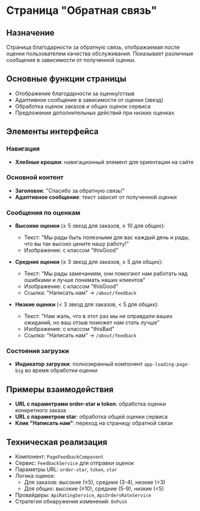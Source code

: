 # Страница "Обратная связь"

## Назначение
Страница благодарности за обратную связь, отображаемая после оценки пользователем качества обслуживания. Показывает различные сообщения в зависимости от полученной оценки.

## Основные функции страницы
- Отображение благодарности за оценку/отзыв
- Адаптивное сообщение в зависимости от оценки (звезд)
- Обработка оценок заказов и общих оценок сервиса
- Предложение дополнительных действий при низких оценках

## Элементы интерфейса

### Навигация
- **Хлебные крошки**: навигационный элемент для ориентации на сайте

### Основной контент
- **Заголовок**: "Спасибо за обратную связь!"
- **Адаптивное сообщение**: текст зависит от полученной оценки

### Сообщения по оценкам
- **Высокие оценки** (≥ 5 звезд для заказов, ≥ 10 для общих):
  - Текст: "Мы рады быть полезными для вас каждый день и рады, что вы так высоко цените нашу работу!"
  - Изображение: с классом "thisGood"

- **Средние оценки** (≥ 3 звезд для заказов, ≥ 5 для общих):
  - Текст: "Мы рады замечаниям, они помогают нам работать над ошибками и лучше понимать наших клиентов"
  - Изображение: с классом "thisGood"
  - Ссылка: "Написать нам" → `/about/feedback`

- **Низкие оценки** (< 3 звезд для заказов, < 5 для общих):
  - Текст: "Нам жаль, что в этот раз мы не оправдали ваших ожиданий, но ваш отзыв поможет нам стать лучше"
  - Изображение: с классом "thisBad"
  - Ссылка: "Написать нам" → `/about/feedback`

### Состояния загрузки
- **Индикатор загрузки**: полноэкранный компонент `app-loading-page-big` во время обработки оценки

## Примеры взаимодействия
- **URL с параметрами order-star и token**: обработка оценки конкретного заказа
- **URL с параметром star**: обработка общей оценки сервиса
- **Клик "Написать нам"**: переход на страницу обратной связи

## Техническая реализация
- Компонент: `PageFeedbackComponent`
- Сервис: `FeedbackService` для отправки оценок
- Параметры URL: `order-star`, `token`, `star`
- Логика оценок:
  - Для заказов: высокие (≥5), средние (3-4), низкие (<3)
  - Для общих: высокие (≥10), средние (5-9), низкие (<5)
- Провайдеры: `ApiRatingService`, `ApiOrdersRateService`
- Стратегия обнаружения изменений: `OnPush`
